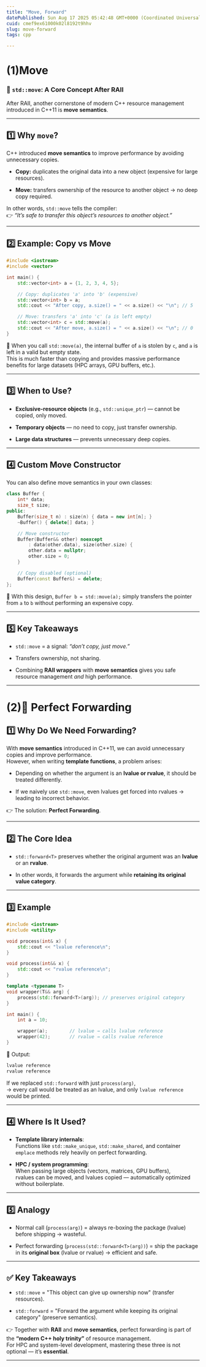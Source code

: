 ```yaml
---
title: "Move, Forward"
datePublished: Sun Aug 17 2025 05:42:48 GMT+0000 (Coordinated Universal Time)
cuid: cmef9ex61000k02l8192t9hhv
slug: move-forward
tags: cpp

---
```


# (1)Move

### 🚀 `std::move`: A Core Concept After RAII

After RAII, another cornerstone of modern C++ resource management introduced in C++11 is **move semantics**.

---

## 1️⃣ Why `move`?

C++ introduced **move semantics** to improve performance by avoiding unnecessary copies.

* **Copy:** duplicates the original data into a new object (expensive for large resources).
    
* **Move:** transfers ownership of the resource to another object → no deep copy required.
    

In other words, `std::move` tells the compiler:  
👉 *“It’s safe to transfer this object’s resources to another object.”*

---

## 2️⃣ Example: Copy vs Move

```cpp
#include <iostream>
#include <vector>

int main() {
    std::vector<int> a = {1, 2, 3, 4, 5};

    // Copy: duplicates 'a' into 'b' (expensive)
    std::vector<int> b = a;
    std::cout << "After copy, a.size() = " << a.size() << "\n"; // 5

    // Move: transfers 'a' into 'c' (a is left empty)
    std::vector<int> c = std::move(a);
    std::cout << "After move, a.size() = " << a.size() << "\n"; // 0
}
```

📌 When you call `std::move(a)`, the internal buffer of `a` is stolen by `c`, and `a` is left in a valid but empty state.  
This is much faster than copying and provides massive performance benefits for large datasets (HPC arrays, GPU buffers, etc.).

---

## 3️⃣ When to Use?

* **Exclusive-resource objects** (e.g., `std::unique_ptr`) — cannot be copied, only moved.
    
* **Temporary objects** — no need to copy, just transfer ownership.
    
* **Large data structures** — prevents unnecessary deep copies.
    

---

## 4️⃣ Custom Move Constructor

You can also define move semantics in your own classes:

```cpp
class Buffer {
    int* data;
    size_t size;
public:
    Buffer(size_t n) : size(n) { data = new int[n]; }
    ~Buffer() { delete[] data; }

    // Move constructor
    Buffer(Buffer&& other) noexcept 
        : data(other.data), size(other.size) {
        other.data = nullptr;
        other.size = 0;
    }

    // Copy disabled (optional)
    Buffer(const Buffer&) = delete;
};
```

📌 With this design, `Buffer b = std::move(a);` simply transfers the pointer from `a` to `b` without performing an expensive copy.

---

## 5️⃣ Key Takeaways

* `std::move` = a signal: *“don’t copy, just move.”*
    
* Transfers ownership, not sharing.
    
* Combining **RAII wrappers** with **move semantics** gives you safe resource management *and* high performance.
    

---

# (2)🚀 Perfect Forwarding

## 1️⃣ Why Do We Need Forwarding?

With **move semantics** introduced in C++11, we can avoid unnecessary copies and improve performance.  
However, when writing **template functions**, a problem arises:

* Depending on whether the argument is an **lvalue or rvalue**, it should be treated differently.
    
* If we naively use `std::move`, even lvalues get forced into rvalues → leading to incorrect behavior.
    

👉 The solution: **Perfect Forwarding**.

---

## 2️⃣ The Core Idea

* `std::forward<T>` preserves whether the original argument was an **lvalue** or an **rvalue**.
    
* In other words, it forwards the argument while **retaining its original value category**.
    

---

## 3️⃣ Example

```cpp
#include <iostream>
#include <utility>

void process(int& x) {
    std::cout << "lvalue reference\n";
}

void process(int&& x) {
    std::cout << "rvalue reference\n";
}

template <typename T>
void wrapper(T&& arg) {
    process(std::forward<T>(arg)); // preserves original category
}

int main() {
    int a = 10;

    wrapper(a);        // lvalue → calls lvalue reference
    wrapper(42);       // rvalue → calls rvalue reference
}
```

📌 Output:

```cpp
lvalue reference
rvalue reference
```

If we replaced `std::forward` with just `process(arg)`,  
→ every call would be treated as an lvalue, and only `lvalue reference` would be printed.

---

## 4️⃣ Where Is It Used?

* **Template library internals**:  
    Functions like `std::make_unique`, `std::make_shared`, and container `emplace` methods rely heavily on perfect forwarding.
    
* **HPC / system programming**:  
    When passing large objects (vectors, matrices, GPU buffers),  
    rvalues can be moved, and lvalues copied — automatically optimized without boilerplate.
    

---

## 5️⃣ Analogy

* Normal call (`process(arg)`) = always re-boxing the package (lvalue) before shipping → wasteful.
    
* Perfect forwarding (`process(std::forward<T>(arg))`) = ship the package in its **original box** (lvalue or rvalue) → efficient and safe.
    

---

## ✅ Key Takeaways

* `std::move` = "This object can give up ownership now" (transfer resources).
    
* `std::forward` = "Forward the argument while keeping its original category" (preserve semantics).
    

👉 Together with **RAII** and **move semantics**, perfect forwarding is part of the **“modern C++ holy trinity”** of resource management.  
For HPC and system-level development, mastering these three is not optional — it’s **essential**.

---